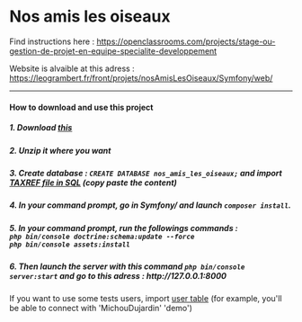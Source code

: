 # Nos amis les oiseaux

Find instructions here : https://openclassrooms.com/projects/stage-ou-gestion-de-projet-en-equipe-specialite-developpement

Website is alvaible at this adress : https://leogrambert.fr/front/projets/nosAmisLesOiseaux/Symfony/web/

<hr>

<h4>How to download and use this project</h4>

<h5>1. Download <a href="https://leogrambert.fr/front/projets/nosAmisLesOiseaux/projet5_CPMDev-master.zip">this</a></h5>

<h5>2. Unzip it where you want</h5>

<h5>3. Create database : <code>CREATE DATABASE nos_amis_les_oiseaux;</code> and import <a href="https://leogrambert.fr/front/projets/nosAmisLesOiseaux/species.sql">TAXREF file in SQL</a> (copy paste the content)</h5>

<h5>4. In your command prompt, go in Symfony/ and launch <code>composer install</code>.</h5>

<h5>5. In your command prompt, run the followings commands :<br>
<code>php bin/console doctrine:schema:update --force</code><br>
<code>php bin/console assets:install</code><br></h5>

<h5>6. Then launch the server with this command <code>php bin/console server:start</code> and go to this adress : http://127.0.0.1:8000</h5>

If you want to use some tests users, import <a href="https://leogrambert.fr/front/projets/nosAmisLesOiseaux/nos_amis_les_oiseaux_user.sql">user table<a> (for example, you'll be able to connect with 'MichouDujardin' 'demo')
